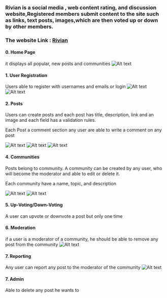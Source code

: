 ### Rivian is a social media , web content rating, and discussion website,Registered members submit content to the site such as links, text posts, images,which are then voted up or down by other members.

### The website Link : [Rivian](http://riviann.herokuapp.com/login)

#### 0. Home Page

it displays all popular, new posts and communities
![Alt text](README/home.png?raw=true "register")

#### 1. User Registration

Users able to register with usernames and emails or login
![Alt text](README/register.png?raw=true "register")
![Alt text](README/login.png?raw=true "login")

#### 2. Posts

Users can create posts and each post has title, description, link and an image and each field has a validation rules.

Each Post a comment section any user are able to write a comment on any post

![Alt text](README/comment.png?raw=true "post")
![Alt text](README/post.png?raw=true "post")
![Alt text](README/spost.png?raw=true "post")

#### 4. Communities

Posts belong to community. A community can be created by any user, who will become the moderator and able to edit or
delete it.

Each community have a name, topic, and description

![Alt text](README/community.png?raw=true "community")
![Alt text](README/scommunity.png?raw=true "community")

#### 5. Up-Voting/Down-Voting

A user can upvote or downvote a post but only one time

#### 6. Moderation

if a user is a moderator of a community, he should be able to remove any post from the community
![Alt text](README/mode.png?raw=true "Moderation")

#### 7. Reporting

Any user can report any post to the moderator of the community
![Alt text](README/report.png?raw=true "Moderation")

#### 7. Admin

Able to delete any post he wants to





